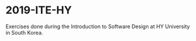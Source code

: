 # 2019-ITE-HY

Exercises done during the Introduction to Software Design at HY University in South Korea.
